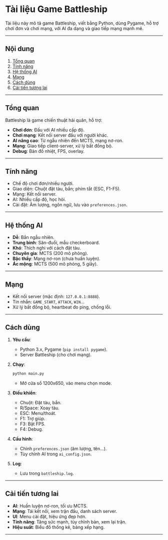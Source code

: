 # Tài liệu Game Battleship

Tài liệu này mô tả game Battleship, viết bằng Python, dùng Pygame, hỗ trợ chơi đơn và chơi mạng, với AI đa dạng và giao tiếp mạng mạnh mẽ.

---

## Nội dung

1. [Tổng quan](#tổng-quan)
2. [Tính năng](#tính-năng)
3. [Hệ thống AI](#hệ-thống-ai)
4. [Mạng](#mạng)
5. [Cách dùng](#cách-dùng)
6. [Cải tiến tương lai](#cải-tiến-tương-lai)

---

## Tổng quan

Battleship là game chiến thuật hải quân, hỗ trợ:
- **Chơi đơn**: Đấu với AI nhiều cấp độ.
- **Chơi mạng**: Kết nối server đấu với người khác.
- **AI nâng cao**: Từ ngẫu nhiên đến MCTS, mạng nơ-ron.
- **Mạng**: Giao tiếp client-server, xử lý bất đồng bộ.
- **Debug**: Bản đồ nhiệt, FPS, overlay.

---

## Tính năng

- Chế độ chơi đơn/nhiều người.
- Giao diện: Chuột đặt tàu, bắn; phím tắt (ESC, F1-F5).
- Mạng: Kết nối server.
- AI: Nhiều cấp độ, học hỏi.
- Cài đặt: Âm lượng, ngôn ngữ, lưu vào `preferences.json`.

---

## Hệ thống AI

- **Dễ**: Bắn ngẫu nhiên.
- **Trung bình**: Săn-đuổi, mẫu checkerboard.
- **Khó**: Thích nghi với cách đặt tàu.
- **Chuyên gia**: MCTS (200 mô phỏng).
- **Bậc thầy**: Mạng nơ-ron (chưa huấn luyện).
- **Ác mộng**: MCTS (500 mô phỏng, 5 giây).

---

## Mạng

- Kết nối server (mặc định: `127.0.0.1:8888`).
- Tin nhắn: `GAME_START`, `ATTACK`, `WIN`...
- Xử lý bất đồng bộ, heartbeat đo ping, chống lỗi.

---

## Cách dùng

1. **Yêu cầu**:
   - Python 3.x, Pygame (`pip install pygame`).
   - Server Battleship (cho chơi mạng).

2. **Chạy**:
   ```bash
   python main.py
   ```
   - Mở cửa sổ 1200x650, vào menu chọn mode.

3. **Điều khiển**:
   - Chuột: Đặt tàu, bắn.
   - R/Space: Xoay tàu.
   - ESC: Menu/thoát.
   - F1: Trợ giúp.
   - F3: Bật FPS.
   - F4: Debug.

4. **Cấu hình**:
   - Chỉnh `preferences.json` (âm lượng, tên...).
   - Tùy chỉnh AI trong `ai_config.json`.

5. **Log**:
   - Lưu trong `battleship.log`.

---

## Cải tiến tương lai

- **AI**: Huấn luyện nơ-ron, tối ưu MCTS.
- **Mạng**: Tái kết nối, xem trận đấu, danh sách server.
- **UI**: Menu cài đặt, hiệu ứng đẹp hơn.
- **Tính năng**: Tăng sức mạnh, tùy chỉnh bàn, xem lại trận.
- **Hiệu suất**: Biểu đồ thống kê, bảng xếp hạng.

--- 

